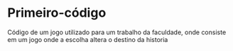 # Primeiro-código
Código de um jogo utilizado para um trabalho da faculdade, onde consiste em um jogo onde a escolha altera o destino da historia
